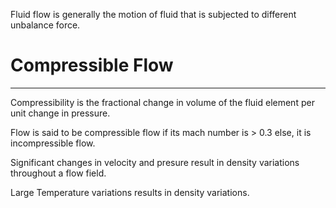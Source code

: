 Fluid flow is generally the motion of fluid that is subjected to different unbalance force.

# Compressible Flow
---
Compressibility is the fractional change in volume of the fluid element per unit change in pressure.

Flow is said to be compressible flow if its mach number is > 0.3 else, it is incompressible flow.

Significant changes in velocity and presure result in density variations throughout a flow field.

Large Temperature variations results in density variations.